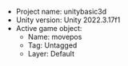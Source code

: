 <!-- UNITY CODE ASSIST INSTRUCTIONS START -->
- Project name: unitybasic3d
- Unity version: Unity 2022.3.17f1
- Active game object:
  - Name: movepos
  - Tag: Untagged
  - Layer: Default
<!-- UNITY CODE ASSIST INSTRUCTIONS END -->